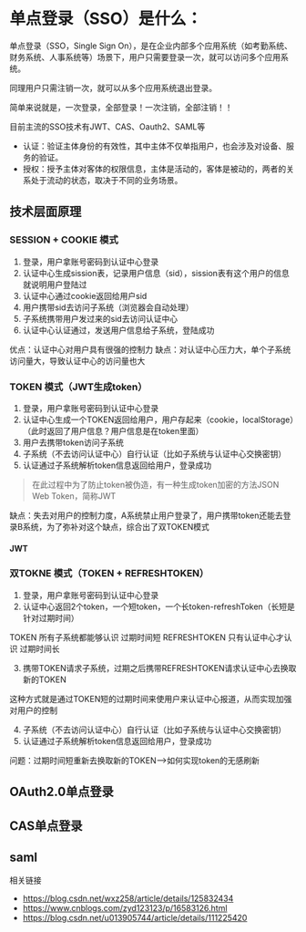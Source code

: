 # 单点登录（SSO）是什么：

单点登录（SSO，Single Sign On），是在企业内部多个应用系统（如考勤系统、财务系统、人事系统等）场景下，用户只需要登录一次，就可以访问多个应用系统。

同理用户只需注销一次，就可以从多个应用系统退出登录。

简单来说就是，一次登录，全部登录！一次注销，全部注销！！

目前主流的SSO技术有JWT、CAS、Oauth2、SAML等

- 认证：验证主体身份的有效性，其中主体不仅单指用户，也会涉及对设备、服务的验证。
- 授权：授予主体对客体的权限信息，主体是活动的，客体是被动的，两者的关系处于流动的状态，取决于不同的业务场景。


## 技术层面原理

### SESSION + COOKIE 模式  
1. 登录，用户拿账号密码到认证中心登录
2. 认证中心生成sission表，记录用户信息（sid），sission表有这个用户的信息就说明用户登陆过
3. 认证中心通过cookie返回给用户sid
4. 用户携带sid去访问子系统（浏览器会自动处理）
5. 子系统携带用户发过来的sid去访问认证中心
6. 认证中心认证通过，发送用户信息给子系统，登陆成功

优点：认证中心对用户具有很强的控制力
缺点：对认证中心压力大，单个子系统访问量大，导致认证中心的访问量也大

### TOKEN 模式（JWT生成token） 
1. 登录，用户拿账号密码到认证中心登录
2. 认证中心生成一个TOKEN返回给用户，用户存起来（cookie，localStorage）（此时返回了用户信息？用户信息是在token里面）
3. 用户去携带token访问子系统
4. 子系统（不去访问认证中心）自行认证（比如子系统与认证中心交换密钥）
5. 认证通过子系统解析token信息返回给用户，登录成功

> 在此过程中为了防止token被伪造，有一种生成token加密的方法JSON Web Token，简称JWT

缺点：失去对用户的控制力度，A系统禁止用户登录了，用户携带token还能去登录B系统，为了弥补对这个缺点，综合出了双TOKEN模式

#### JWT

### 双TOKNE 模式（TOKEN + REFRESHTOKEN）
1. 登录，用户拿账号密码到认证中心登录
2. 认证中心返回2个token，一个短token，一个长token-refreshToken（长短是针对过期时间）

TOKEN 所有子系统都能够认识 过期时间短
REFRESHTOKEN 只有认证中心才认识 过期时间长

3. 携带TOKEN请求子系统，过期之后携带REFRESHTOKEN请求认证中心去换取新的TOKEN

这种方式就是通过TOKEN短的过期时间来使用户来认证中心报道，从而实现加强对用户的控制

4. 子系统（不去访问认证中心）自行认证（比如子系统与认证中心交换密钥）
5. 认证通过子系统解析token信息返回给用户，登录成功

问题：过期时间短重新去换取新的TOKEN-->如何实现token的无感刷新

## OAuth2.0单点登录

## CAS单点登录

## saml


相关链接
- https://blog.csdn.net/wxz258/article/details/125832434
- https://www.cnblogs.com/zyd123123/p/16583126.html
- https://blog.csdn.net/u013905744/article/details/111225420
